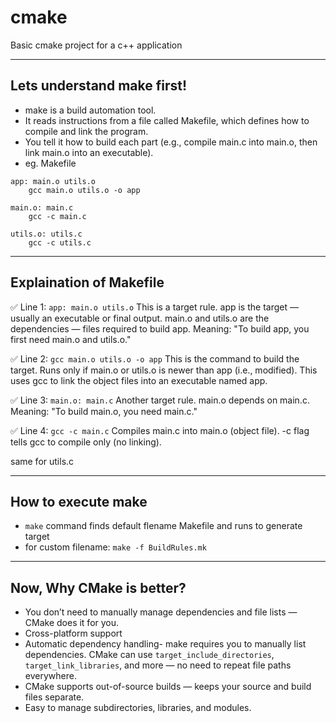 # cmake
Basic cmake project for a c++ application

----------------
Lets understand make first!
----------------
* make is a build automation tool.
* It reads instructions from a file called Makefile, which defines how to compile and link the program.
* You tell it how to build each part (e.g., compile main.c into main.o, then link main.o into an executable).
* eg. Makefile

```make
app: main.o utils.o
	gcc main.o utils.o -o app

main.o: main.c
	gcc -c main.c

utils.o: utils.c
	gcc -c utils.c
```
----------------
Explaination of Makefile
----------------
✅ Line 1: ```app: main.o utils.o```
This is a target rule.
app is the target — usually an executable or final output.
main.o and utils.o are the dependencies — files required to build app.
Meaning: "To build app, you first need main.o and utils.o."

✅ Line 2: ```gcc main.o utils.o -o app```
This is the command to build the target.
Runs only if main.o or utils.o is newer than app (i.e., modified).
This uses gcc to link the object files into an executable named app.

✅ Line 3: ```main.o: main.c```
Another target rule.
main.o depends on main.c.
Meaning: "To build main.o, you need main.c."

✅ Line 4: ```gcc -c main.c```
Compiles main.c into main.o (object file).
-c flag tells gcc to compile only (no linking).

same for utils.c

----------------
How to execute make
----------------
* ```make``` command finds default flename Makefile and runs to generate target
* for custom filename: ```make -f BuildRules.mk```

----------------
Now, Why CMake is better? 
----------------
* You don’t need to manually manage dependencies and file lists — CMake does it for you.
* Cross-platform support
* Automatic dependency handling- make requires you to manually list dependencies. CMake can use ```target_include_directories```, ```target_link_libraries```, and more — no need to repeat file paths everywhere.
* CMake supports out-of-source builds — keeps your source and build files separate.
* Easy to manage subdirectories, libraries, and modules.


